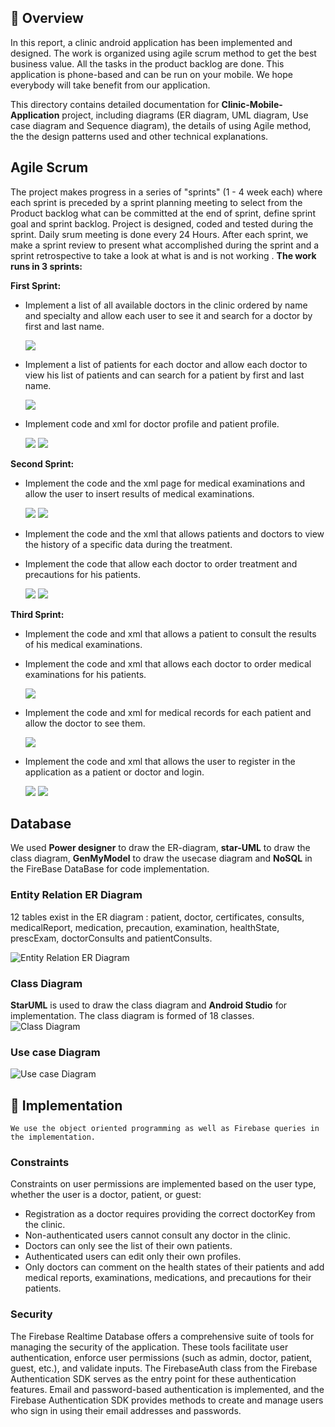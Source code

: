 ## 📖 Overview

In this report, a clinic android application has been implemented and designed. The work is organized using agile scrum method to get the best business value. All the tasks in the product backlog are done. This application is phone-based and can be run on your mobile. We hope everybody will take benefit from our application. 

This directory contains detailed documentation for **Clinic-Mobile-Application** project, including diagrams (ER diagram, UML diagram, Use case diagram and Sequence diagram), the details of using Agile method, the the design patterns used and other technical explanations.


## Agile Scrum
The project makes progress in a series of  "sprints" (1 - 4 week each) where each sprint is preceded by a sprint planning meeting to select from the Product backlog what can be committed at the end of sprint, define sprint goal and sprint backlog. Project is designed, coded and tested during the sprint. Daily srum meeting is done every 24 Hours. After each sprint, we make a sprint review to present what accomplished during the sprint and a sprint retrospective to take a look at what is and is not working . 
**The work runs in 3 sprints:**

**First Sprint:**
   - Implement a list of all available doctors in the clinic ordered by name and specialty and allow each user to see it and search for a doctor by first and last name.
     
     ![](Screenshots/agile-firstsprint-1.png)

   - Implement a list of patients for each doctor and allow each doctor to view his list of patients and can search for a patient by first and last name.

     ![](Screenshots/agile-firstsprint-2.png)

   - Implement code and xml for doctor profile and patient profile.

     ![](Screenshots/agile-firstsprint-3.png)  ![](Screenshots/agile-firstsprint-4.png)


     
**Second Sprint:**
   - Implement the code and the xml page for medical examinations and allow the user to insert results of medical examinations.

     ![](Screenshots/agile-secondsprint-1.png) ![](Screenshots/agile-secondsprint-2.png)
     
   - Implement the code and the xml that allows patients and doctors to view the history of a specific data during the treatment.
     
   - Implement the code that allow each doctor to order treatment and precautions for his patients.

     ![](Screenshots/agile-secondsprint-3.png) ![](Screenshots/agile-secondsprint-4.png)
     
**Third Sprint:**
   - Implement the code and xml that allows a patient to consult the results of his medical examinations.
     
   - Implement the code and xml that allows each doctor to order medical examinations for his patients.

     ![](Screenshots/agile-thirdsprint-1.png)
     
   - Implement the code and xml for medical records for each patient and allow the doctor to see them.

     ![](Screenshots/agile-thirdsprint-2.png)
     
   - Implement the code and xml that allows the  user to register in the application as a patient or doctor and login.

     ![](Screenshots/agile-thirdsprint-3.png) ![](Screenshots/agile-thirdsprint-4.png)


## Database
We used **Power designer** to draw the ER-diagram, **star-UML** to draw the class diagram, **GenMyModel** to draw the usecase diagram and **NoSQL** in the FireBase DataBase for code implementation.


### Entity Relation ER Diagram
12 tables exist in the ER diagram : patient, doctor, certificates, consults, medicalReport, medication, precaution, examination, healthState, prescExam, doctorConsults and patientConsults.

![Entity Relation ER Diagram](diagrams/ER-Diagram.png)



### Class Diagram
**StarUML** is used to draw the class diagram and **Android Studio** for implementation. The class diagram is formed of 18 classes.
![Class Diagram](diagrams/Class-Diagram.png)



### Use case Diagram
![Use case Diagram](diagrams/Usecase-Diagram.png)



## 📑 Implementation

	We use the object oriented programming as well as Firebase queries in the implementation. 
 
### Constraints
	
 Constraints on user permissions are implemented based on the user type, whether the user is a doctor, patient, or guest:
   - Registration as a doctor requires providing the correct doctorKey from the clinic.
   - Non-authenticated users cannot consult any doctor in the clinic.
   - Doctors can only see the list of their own patients.
   - Authenticated users can edit only their own profiles.
   - Only doctors can comment on the health states of their patients and add medical reports, examinations, medications, and precautions for their patients.

### Security
	
 The Firebase Realtime Database offers a comprehensive suite of tools for managing the security of the application. These tools facilitate user authentication, enforce user permissions (such as admin, doctor, patient, guest, etc.), and validate inputs. The FirebaseAuth class from the Firebase Authentication SDK serves as the entry point for these authentication features. Email and password-based authentication is implemented, and the Firebase Authentication SDK provides methods to create and manage users who sign in using their email addresses and passwords.

 



